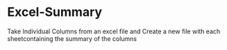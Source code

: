 # Excel-Summary
Take Individual Columns from an excel file and Create a new file with each sheetcontaining the summary of the columns
